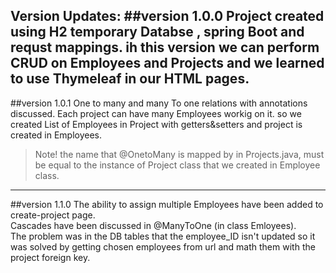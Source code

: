 Version Updates:
##version 1.0.0
Project created using H2 temporary Databse , spring Boot and requst mappings.
ih this version we can perform CRUD on Employees and Projects and we learned to use Thymeleaf in our HTML pages.
----
##version 1.0.1
One to many and many To one relations with annotations discussed. Each project can have many Employees 
workig on it. so we created List of Employees in Project with getters&setters and project is created in Employees.
>Note! the name that @OnetoMany is mapped by in Projects.java, must be equal to the instance of Project class that we created in Employee class.
-----
##version 1.1.0
The ability to assign multiple Employees have been added to create-project page.<br>
Cascades have been discussed in @ManyToOne (in class Emloyees).<br>
The problem was in the DB tables that the employee_ID isn't updated so it was solved by getting chosen employees from url and math them with the project foreign key.
